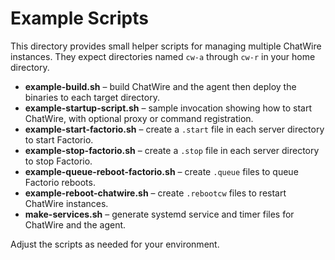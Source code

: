 # Example Scripts

This directory provides small helper scripts for managing multiple ChatWire instances. They expect directories named `cw-a` through `cw-r` in your home directory.

- **example-build.sh** – build ChatWire and the agent then deploy the binaries to each target directory.
- **example-startup-script.sh** – sample invocation showing how to start ChatWire, with optional proxy or command registration.
- **example-start-factorio.sh** – create a `.start` file in each server directory to start Factorio.
- **example-stop-factorio.sh** – create a `.stop` file in each server directory to stop Factorio.
- **example-queue-reboot-factorio.sh** – create `.queue` files to queue Factorio reboots.
- **example-reboot-chatwire.sh** – create `.rebootcw` files to restart ChatWire instances.
- **make-services.sh** – generate systemd service and timer files for ChatWire and the agent.

Adjust the scripts as needed for your environment.

